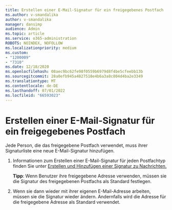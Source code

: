 ```yaml
---
title: Erstellen einer E-Mail-Signatur für ein freigegebenes Postfach
ms.author: v-smandalika
author: v-smandalika
manager: dansimp
audience: Admin
ms.topic: article
ms.service: o365-administration
ROBOTS: NOINDEX, NOFOLLOW
ms.localizationpriority: medium
ms.custom:
- "1200009"
- "7310"
ms.date: 12/18/2020
ms.openlocfilehash: 08aec9bc62fe98f0559b6979d8f4be5cfeebb13b
ms.sourcegitcommit: 28a0efb945a4827518e4b6a3a8c804d4ba2e3349
ms.translationtype: MT
ms.contentlocale: de-DE
ms.lasthandoff: 07/01/2022
ms.locfileid: "66593023"
---
```

# <a name="create-an-email-signature-for-a-shared-mailbox"></a>Erstellen einer E-Mail-Signatur für ein freigegebenes Postfach

Jede Person, die das freigegebene Postfach verwendet, muss ihrer Signaturliste eine neue E-Mail-Signatur hinzufügen.

1. Informationen zum Erstellen einer E-Mail-Signatur für jeden Postfachtyp finden Sie unter [Erstellen und Hinzufügen einer Signatur zu Nachrichten.](https://support.microsoft.com/office/create-and-add-a-signature-to-messages-8ee5d4f4-68fd-464a-a1c1-0e1c80bb27f2)

    **Tipp**: Wenn Benutzer ihre freigegebene Adresse verwenden, müssen sie die Signatur des freigegebenen Postfachs als Standard festlegen.
1. Wenn sie dann wieder mit ihrer eigenen E-Mail-Adresse arbeiten, müssen sie die Signatur wieder ändern. Andernfalls wird die Adresse für die freigegebene Adresse als Standard verwendet.